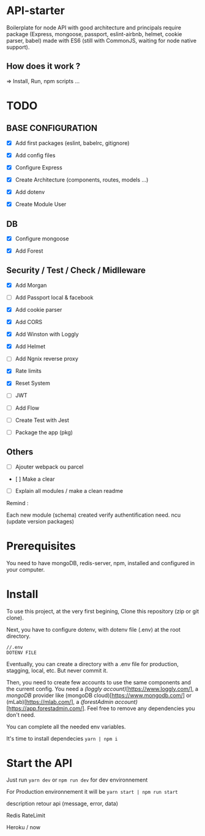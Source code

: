 # API-starter
Boilerplate for node API with good architecture and principals require package (Express, mongoose, passport, eslint-airbnb, helmet, cookie parser, babel) made with ES6 (still with CommonJS, waiting for node native support).


## How does it work ?
=> Install, Run, npm scripts ...

# TODO


## BASE CONFIGURATION

- [x] Add first packages (eslint, babelrc, gitignore)

- [x] Add config files

- [x] Configure Express

- [x] Create Architecture (components, routes, models ...)

- [x] Add dotenv

- [x] Create Module User


## DB

- [x] Configure mongoose

- [x] Add Forest


## Security / Test / Check / Midlleware

- [x] Add Morgan

- [ ] Add Passport local & facebook

- [x] Add cookie parser

- [x] Add CORS

- [x] Add Winston with Loggly

- [x] Add Helmet

- [ ] Add Ngnix reverse proxy

- [x] Rate limits

- [x] Reset System

- [ ] JWT 

- [ ] Add Flow

- [ ] Create Test with Jest

- [ ] Package the app (pkg)

## Others

- [ ] Ajouter webpack ou parcel

- [ ] Make a clear

- [ ] Explain all modules / make a clean readme

Remind :

Each new module (schema) created verify authentification need.
ncu (update version packages)




# Prerequisites

You need to have mongoDB, redis-server, npm, installed and configured in your computer.

# Install

To use this project, at the very first begining,
Clone this repository (zip or git clone).


Next, you have to configure dotenv, with dotenv file (.env) at the root directory.


```
//.env
DOTENV FILE
```


Eventually, you can create a directory with a .env file for production, stagging, local, etc. But never commit it.

Then, you need to create few accounts to use the same components and the current config. 
You need a *(loggly account)*[https://www.loggly.com/], a *mongoDB* provider like (mongoDB cloud)[https://www.mongodb.com/] or (mLab)[https://mlab.com/], a *(forestAdmin account)*[https://app.forestadmin.com/].
Feel free to remove any dependencies you don't need.

 
You can complete all the needed env variables.


It's time to install dependecies 
`yarn | npm i`

# Start the API

Just run `yarn dev` or `npm run dev` for dev environnement


For Production environnement it will be `yarn start | npm run start`



description retour api (message, error, data)

 Redis
 RateLimit


 Heroku / now

